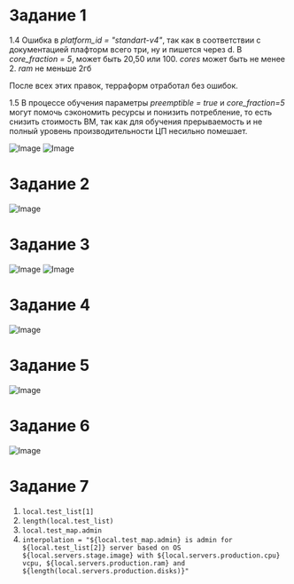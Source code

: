 # Задание 1
1.4 Ошибка в *platform_id = "standart-v4"*, так как в соответствии с документацией плафторм всего три, ну и пишется через d.
В *core_fraction = 5*, может быть 20,50 или 100.
*cores* может быть не менее 2.
*ram* не меньше 2гб

После всех этих правок, терраформ отработал без ошибок. 

1.5 В процессе обучения параметры *preemptible = true* и *core_fraction=5* могут помочь сэкономить ресурсы и понизить потребление, то есть снизить стоимость ВМ, так как для обучения прерываемость и не полный уровень производительности ЦП несильно помешает.

![Image](https://i.imgur.com/7cHU5tK.png)
![Image](https://i.imgur.com/iOhqbc8.png)

# Задание 2
![Image](https://i.imgur.com/kmYkZlx.png)

# Задание 3
![Image](https://i.imgur.com/b1u7TYx.png)
![Image](https://i.imgur.com/OFnuIWZ.png)

# Задание 4
![Image](https://i.imgur.com/wzlhOH3.png)

# Задание 5
![Image](https://i.imgur.com/XROjnmK.png)

# Задание 6
![Image](https://i.imgur.com/NvGgDCC.png)

# Задание 7
1. `local.test_list[1]`
2. `length(local.test_list)`
3. `local.test_map.admin`
4. `interpolation = "${local.test_map.admin} is admin for ${local.test_list[2]} server based on OS ${local.servers.stage.image} with ${local.servers.production.cpu} vcpu, ${local.servers.production.ram} and ${length(local.servers.production.disks)}"`